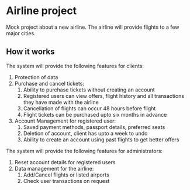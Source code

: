 # Airline project #

Mock project about a new airline. The airline will provide flights to a few major cities.

<h2>How it works</h2>

The system will provide the following features for clients:

<ol>
  <li>Protection of data</li>
  <li>Purchase and cancel tickets:
    <ol>
      <li>Ability to purchase tickets without creating an account</li>
      <li>Registered users can view offers, flight history and all transactions they have made with the airline</li>
      <li>Cancellation of flights can occur 48 hours before flight</li>
      <li>Flight tickets can be purchased upto six months in advance</li>
    </ol>
  </li>
  <li>Account Management for registered user:
    <ol>
      <li>Saved payment methods, passport details, preferred seats</li>
      <li>Deletion of account, client has upto a week to undo</li>
      <li>Ability to create an account using past flights to get better offers</li>
    </ol>
  </li>
</ol>

The system will provide the following features for administrators:

<ol>
  <li>Reset account details for registered users</li>
  <li>Data management for the airline:
    <ol>
      <li>Add/Cancel flights or listed airports</li>
      <li>Check user transactions on request</li>
    </ol>
  </li>
</ol>
